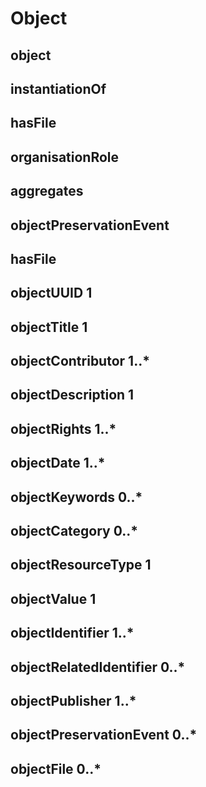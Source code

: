 # Object










## object 



## instantiationOf 


## hasFile 



## organisationRole 


## aggregates 


## objectPreservationEvent 


## hasFile 


## objectUUID 1 


## objectTitle 1 


## objectContributor 1..* 


## objectDescription 1 


## objectRights 1..* 


## objectDate 1..* 


## objectKeywords 0..* 


## objectCategory 0..* 


## objectResourceType 1 


## objectValue 1 


## objectIdentifier 1..* 


## objectRelatedIdentifier 0..* 


## objectPublisher 1..* 


## objectPreservationEvent 0..* 


## objectFile 0..* 




